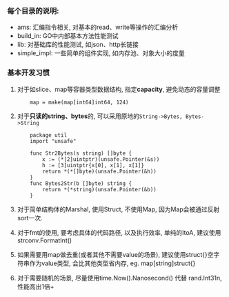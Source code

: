 ### 每个目录的说明:

* ams: 汇编指令相关, 对基本的read、write等操作的汇编分析
* build_in: GO中内部基本方法性能测试
* lib: 对基础库的性能测试, 如json、http长链接
* simple_impl: 一些简单的组件实现, 如内存池、对象大小的度量


### 基本开发习惯

1. 对于如slice、map等容器类型数据结构, 指定**capacity**, 避免动态的容量调整
	```
		map = make(map[int64]int64, 124)
	```
2. 对于**只读的string、bytes**的, 可以采用原地的`String->Bytes, Bytes->String`

	```
		package util
		import "unsafe"
		
		func Str2Bytes(s string) []byte {
			x := (*[2]uintptr)(unsafe.Pointer(&s))
			h := [3]uintptr{x[0], x[1], x[1]}
			return *(*[]byte)(unsafe.Pointer(&h))
		}
		func Bytes2Str(b []byte) string {
			return *(*string)(unsafe.Pointer(&b))
		}
	```
3. 对于简单结构体的Marshal, 使用Struct, 不使用Map, 因为Map会被通过反射sort一次.
4. 对于fmt的使用, 要考虑具体的代码路径, 以及执行效率, 单纯的ItoA, 建议使用strconv.FormatInt()
5. 如果需要用map做去重(或者其他不需要value的场景),  建议使用struct{}空字符串作为value类型, 会比其他类型省内存, eg. map[string]struct{}
6. 对于需要随机的场景, 尽量使用time.Now().Nanosecond() 代替 rand.Int31n, 性能高出1倍+

